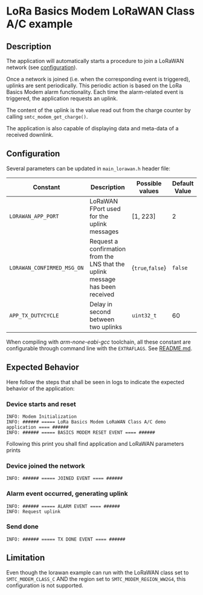 # LoRa Basics Modem LoRaWAN Class A/C example

## Description

The application will automatically starts a procedure to join a LoRaWAN network (see [configuration](../../apps/common/lorawan_key_config.h)).

Once a network is joined (i.e. when the corresponding event is triggered), uplinks are sent periodically. This periodic action is based on the LoRa Basics Modem alarm functionality. Each time the alarm-related event is triggered, the application requests an uplink.

The content of the uplink is the value read out from the charge counter by calling `smtc_modem_get_charge()`.

The application is also capable of displaying data and meta-data of a received downlink.

## Configuration

Several parameters can be updated in `main_lorawan.h` header file:

| Constant                   | Description                                                                   | Possible values  | Default Value |
| -------------------------- | ----------------------------------------------------------------------------- | ---------------- | ------------- |
| `LORAWAN_APP_PORT`         | LoRaWAN FPort used for the uplink messages                                    | [1, 223]         | 2             |
| `LORAWAN_CONFIRMED_MSG_ON` | Request a confirmation from the LNS that the uplink message has been received | {`true`,`false`} | `false`       |
| `APP_TX_DUTYCYCLE`         | Delay in second between two uplinks                                           | `uint32_t`       | 60            |

When compiling with *arm-none-eabi-gcc* toolchain, all these constant are configurable through command line with the `EXTRAFLAGS`.
See [README.md](../../../README.md#command-line-configuration).

## Expected Behavior

Here follow the steps that shall be seen in logs to indicate the expected behavior of the application:

### Device starts and reset

 ```
 INFO: Modem Initialization
 INFO: ###### ===== LoRa Basics Modem LoRaWAN Class A/C demo application ==== ######
 INFO: ###### ===== BASICS MODEM RESET EVENT ==== ######
 ```

 Following this print you shall find application and LoRaWAN parameters prints


### Device joined the network

```
INFO: ###### ===== JOINED EVENT ==== ######
```

### Alarm event occurred, generating uplink
```
INFO: ###### ===== ALARM EVENT ==== ######
INFO: Request uplink
```

### Send done

```
INFO: ###### ===== TX DONE EVENT ==== ######
```

## Limitation

Even though the lorawan example can run with the LoRaWAN class set to `SMTC_MODEM_CLASS_C` AND the region set to `SMTC_MODEM_REGION_WW2G4`, this configuration is not supported.